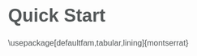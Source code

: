 # Quick Start


\usepackage[defaultfam,tabular,lining]{montserrat}

<style type="text/css">
h4 {
  font-family: 'Montserrat', sans-serif;
  font-weight: 700;
/*  color: #003A70;*/
}

h3 {
  font-family: 'Montserrat', sans-serif;
  font-weight: 700;
  color: #003A70;
}

h2 {
  font-family: 'Montserrat', sans-serif;
  font-weight: 500;
}

h1 {
  font-family: 'Montserrat', sans-serif;
  font-weight: 700;
  font-size: 36px;
}

body {
  font-family: 'Montserrat', sans-serif;
  font-weight: 500;
  font-size: 16px;
  color: #545859;
}

html, body {
  height: 100%;
}
</style>
